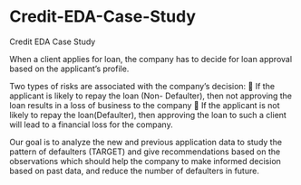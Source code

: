# Credit-EDA-Case-Study

Credit EDA Case Study

When a client applies for loan, the company has to decide for loan approval based on the applicant’s profile.

Two types of risks are associated with the company’s decision:
 If the applicant is likely to repay the loan (Non- Defaulter), then not approving the loan results in a loss of business to the company
 If the applicant is not likely to repay the loan(Defaulter), then approving the loan to such a client will lead to a financial loss for the company.

Our goal is to analyze the new and previous application data to study the pattern of defaulters (TARGET) and give recommendations based on
the observations which should help the company to make informed decision based on past data, and reduce the number of defaulters in future.
